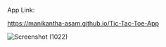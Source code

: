 App Link:

https://manikantha-asam.github.io/Tic-Tac-Toe-App


![Screenshot (1022)](https://github.com/manikantha-asam/Tic-Tac-Toe-App/assets/146324668/c81b5c0e-1a8f-410c-8742-92d612ee3997)

